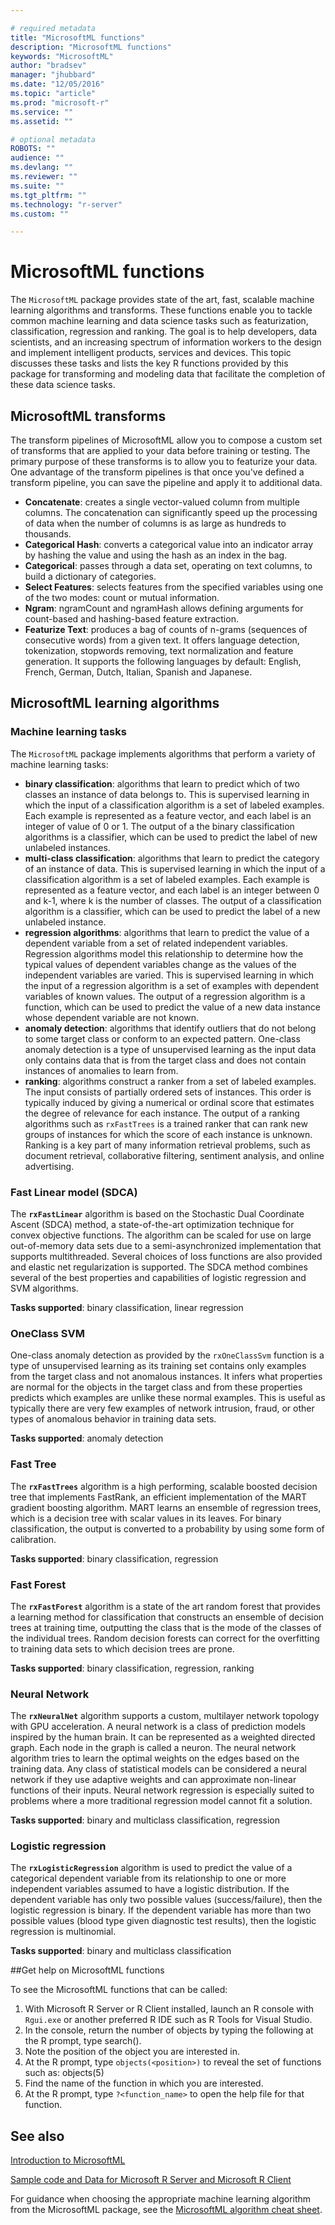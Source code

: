 ```yaml
---

# required metadata
title: "MicrosoftML functions"
description: "MicrosoftML functions"
keywords: "MicrosoftML"
author: "bradsev"
manager: "jhubbard"
ms.date: "12/05/2016"
ms.topic: "article"
ms.prod: "microsoft-r"
ms.service: ""
ms.assetid: ""

# optional metadata
ROBOTS: ""
audience: ""
ms.devlang: ""
ms.reviewer: ""
ms.suite: ""
ms.tgt_pltfrm: ""
ms.technology: "r-server"
ms.custom: ""

---
```


# MicrosoftML functions

The `MicrosoftML` package provides state of the art, fast, scalable machine learning algorithms and transforms. These functions enable you to tackle common machine learning and data science tasks such as featurization, classification, regression and ranking. The goal is to help developers, data scientists, and an increasing spectrum of information workers to the design and implement intelligent products, services and devices. This topic discusses these tasks and lists the key R functions provided by this package for transforming and modeling data that facilitate the completion of these data science tasks.

## MicrosoftML transforms 

The transform pipelines of MicrosoftML allow you to compose a custom set of transforms that are applied to your data before training or testing. The primary purpose of these transforms is to allow you to featurize your data. One advantage of the transform pipelines is that once you've defined a transform pipeline, you can save the pipeline and apply it to additional data.

- **Concatenate**: creates a single vector-valued column from multiple  columns. The concatenation  can significantly speed up the processing of data when the number of columns is as large as hundreds to thousands. 
- **Categorical Hash**: converts a categorical value into an indicator array by hashing the value and using the hash as an index in the bag. 
- **Categorical**: passes through a data set, operating on text columns, to build a dictionary of categories. 
- **Select Features**: selects features from the specified variables using one of the two modes: count or mutual information.
- **Ngram**: ngramCount and ngramHash allows defining arguments for count-based and hashing-based feature extraction.
- **Featurize Text**: produces a bag of counts of n-grams (sequences of consecutive words) from a given text. It offers language detection, tokenization, stopwords removing, text normalization and feature generation. It supports the following languages by default: English, French, German, Dutch, Italian, Spanish and Japanese.

## MicrosoftML learning algorithms

### Machine learning tasks

The `MicrosoftML` package implements algorithms that perform a variety of machine learning tasks:

- **binary classification**: algorithms that learn to predict which of two classes an instance of data belongs to. This is supervised learning in which the input of a classification algorithm is a set of labeled examples. Each example is represented as a feature vector, and each label is an integer of value of 0 or 1. The output of a the binary classification algorithms is a classifier, which can be used to predict the label of new unlabeled instances.
- **multi-class classification**: algorithms that learn to predict the category of an instance of data. This is supervised learning in which the input of a classification algorithm is a set of labeled examples. Each example is represented as a feature vector, and each label is an integer between 0 and k-1, where k is the number of classes. The output of a classification algorithm is a classifier, which can be used to predict the label of a new unlabeled instance.
- **regression algorithms**: algorithms that learn to predict the value of a dependent variable from a set of related independent variables. Regression algorithms model this relationship to determine how the typical values of dependent variables change as the values of the independent variables are varied. This is supervised learning in which the input of a regression algorithm is a set of examples with dependent variables of known values. The output of a regression algorithm is a function, which can be used to predict the value of a new data instance whose dependent variable are not known.
- **anomaly detection**: algorithms that identify outliers that do not belong to some target class or conform to an expected pattern. One-class anomaly detection is a type of unsupervised learning as the input data only contains data that is from the target class and does not contain instances of anomalies to learn from.
- **ranking**: algorithms construct a ranker from a set of labeled examples. The input consists of partially ordered sets of instances. This order is typically induced by giving a numerical or ordinal score that estimates the degree of relevance for each instance. The output of a ranking algorithms such as `rxFastTrees` is a trained ranker that can rank new groups of instances for which the score of each instance is unknown. Ranking is a key part of many information retrieval problems, such as document retrieval, collaborative filtering, sentiment analysis, and online advertising.


### Fast Linear model (SDCA)
The **`rxFastLinear`** algorithm is based on the Stochastic Dual Coordinate Ascent (SDCA) method, a state-of-the-art optimization technique for convex objective functions. The algorithm can be scaled for use on large out-of-memory data sets due to a semi-asynchronized implementation that supports multithreaded. Several choices of loss functions are also provided and elastic net regularization is supported. The SDCA method combines several of the best properties and capabilities of logistic regression and SVM algorithms. 

**Tasks supported**: binary classification, linear regression


### OneClass SVM
One-class anomaly detection as provided by the `rxOneClassSvm` function is a type of unsupervised learning as its training set contains only examples from the target class and not anomalous instances. It infers what properties are normal for the objects in the target class and from these properties predicts which examples are unlike these normal examples. This is useful as typically there are very few examples of network intrusion, fraud, or other types of anomalous behavior in training data sets.

**Tasks supported**: anomaly detection

### Fast Tree
The **`rxFastTrees`** algorithm is a high performing, scalable boosted decision tree that implements FastRank, an efficient implementation of the MART gradient boosting algorithm. MART learns an ensemble of regression trees, which is a decision tree with scalar values in its leaves. For binary classification, the output is converted to a probability by using some form of calibration.

**Tasks supported**: binary classification, regression


### Fast Forest
The **`rxFastForest`** algorithm is a state of the art random forest that provides a learning method for classification that constructs an ensemble of decision trees at training time, outputting the class that is the mode of the classes of the individual trees. Random decision forests can correct for the overfitting to training data sets to which decision trees are prone.

**Tasks supported**: binary classification, regression, ranking


### Neural Network
The **`rxNeuralNet`** algorithm supports a custom, multilayer network topology with GPU acceleration. A neural network is a class of prediction models inspired by the human brain. It can be represented as a weighted directed graph. Each node in the graph is called a neuron. The neural network algorithm tries to learn the optimal weights on the edges based on the training data. Any class of statistical models can be considered a neural network if they use adaptive weights and can approximate non-linear functions of their inputs. Neural network regression is especially suited to problems where a more traditional regression model cannot fit a solution.

**Tasks supported**: binary and multiclass classification, regression

### Logistic regression
The **`rxLogisticRegression`** algorithm is used to predict the value of a categorical dependent variable from its relationship to one or more independent variables assumed to have a logistic distribution. If the dependent variable has only two possible values (success/failure), then the logistic regression is binary. If the dependent variable has more than two possible values (blood type given diagnostic test results), then the logistic regression is multinomial.

**Tasks supported**: binary and multiclass classification

##Get help on MicrosoftML functions

To see the MicrosoftML functions that can be called:

1. With Microsoft R Server or R Client installed, launch an R console with `Rgui.exe` or another preferred R IDE such as R Tools for Visual Studio.
2. In the console, return the number of objects by typing the following at the R prompt, type search().
3. Note the position of the object you are interested in. 
4. At the R prompt, type `objects(<position>)` to reveal the set of functions such as: objects(5)
5. Find the name of the function in which you are interested.
6. At the R prompt, type `?<function_name>` to open the help file for that function.

## See also

[Introduction to MicrosoftML](../microsoftml-introduction.md)

[Sample code and Data for Microsoft R Server and Microsoft R Client](https://github.com/Microsoft/microsoft-r)

For guidance when choosing the appropriate machine learning algorithm from the MicrosoftML package, see the [MicrosoftML algorithm cheat sheet](microsoftml-algorithm-cheat-sheet.md).